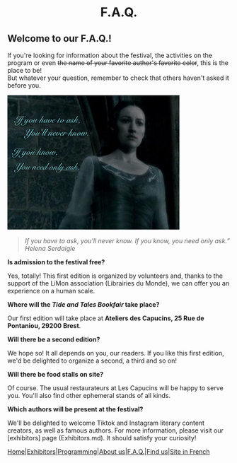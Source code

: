 
# <center>F.A.Q.</center>

## Welcome to our F.A.Q.!
If you're looking for information about the festival, the activities on the program or even 
~~the name of your favorite author's favorite color~~, this is the place to be!  
But whatever your question, remember to check that others haven't asked it before you.

![Harry Potter and the Deathly Hallows](../image/HelenaSerdaigle.png)

> *If you have to ask, you'll never know. If you know, you need only ask.” Helena Serdaigle*

**Is admission to the festival free?**

Yes, totally! This first edition is organized by volunteers and, thanks to the support of the LiMon association (Librairies du Monde), we can offer you an experience on a human scale.


**Where will the *Tide and Tales Bookfair* take place?**

Our first edition will take place at **Ateliers des Capucins, 25 Rue de Pontaniou, 29200 Brest**.  

**Will there be a second edition?**

We hope so! It all depends on you, our readers. If you like this first edition, we'd be delighted to organize a second, a third and so on!

**Will there be food stalls on site?**

Of course. The usual restaurateurs at Les Capucins will be happy to serve you. You'll also find other ephemeral stands of all kinds.  

**Which authors will be present at the festival?**

We'll be delighted to welcome Tiktok and Instagram literary content creators, as well as famous authors. For more information, please visit our [exhibitors] page (Exhibitors.md). It should satisfy your curiosity!


[Home](Index.md)|[Exhibitors](Exhibitors.md)|[Programming](Programming.md)|[About us](AboutUs.md)|[F.A.Q.](Ask.md)|[Find us](WhereTo.md)|[Site in French](../fr/Questions.md)
